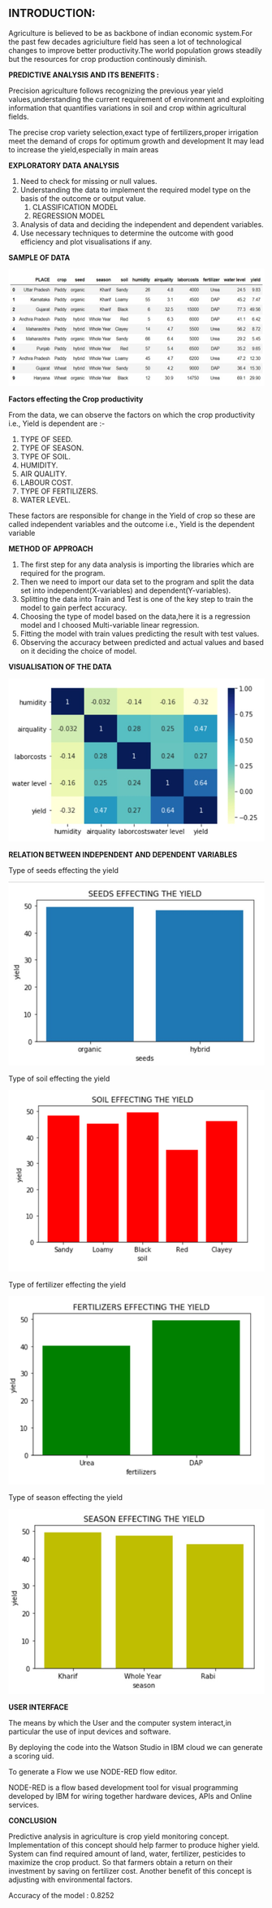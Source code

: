 ## **INTRODUCTION:**

Agriculture is believed to be as backbone of indian 
economic system.For the past few decades agriciulture 
field has seen a lot of technological changes to improve  better productivity.The world population grows steadily
but the resources for crop production continously 
diminish.

**PREDICTIVE ANALYSIS AND ITS BENEFITS :**

Precision agriculture follows recognizing the previous 
year yield values,understanding the current requirement of environment and exploiting information that quantifies variations in soil and crop within  agricultural fields.

The precise crop variety selection,exact type of 
     fertilizers,proper irrigation meet the demand of crops
     for optimum growth and development
It may lead to increase the yield,especially in main 
     areas

**EXPLORATORY DATA ANALYSIS**

1. Need to check for missing or null values.
2. Understanding the data to implement the required model type  on the basis of the outcome or output value.
	1. CLASSIFICATION MODEL
	2. REGRESSION MODEL
3. Analysis of data and deciding the independent and dependent variables.
4. Use necessary techniques to determine the outcome with good efficiency and plot visualisations if any. 

**SAMPLE OF DATA**

![](https://github.com/tinni2806/Crop-Yield-Predictive-Analysis/blob/master/Snapshots/Capture1.jpg)

**Factors effecting the Crop productivity**

From the data, we can observe the factors on which the crop productivity i.e., Yield is dependent are :-
1. TYPE OF SEED.
2. TYPE OF SEASON.
3. TYPE OF SOIL.
4. HUMIDITY.
5. AIR QUALITY.
6. LABOUR COST.
7. TYPE OF FERTILIZERS.
8. WATER LEVEL.

These factors are responsible for change in the Yield of crop so these are called independent variables and the outcome i.e., Yield is the dependent variable

**METHOD OF APPROACH**

1. The first step for any data analysis is importing the libraries which are required for the program.
2. Then we need to import our data set to the program and split the data set into independent(X-variables) and dependent(Y-variables).
3. Splitting the data into Train and Test is one of the key step to train the model to gain perfect accuracy.
4. Choosing the type of model based on the data,here it is a regression model and I choosed Multi-variable linear regression.
5. Fitting the model with train values predicting the result with test values.
6. Observing the accuracy between predicted and actual values and based on it deciding the choice of model.

**VISUALISATION OF THE DATA**

![](https://github.com/tinni2806/Crop-Yield-Predictive-Analysis/blob/master/Snapshots/Capture2.jpg)

**RELATION BETWEEN INDEPENDENT AND DEPENDENT VARIABLES**

Type of seeds effecting the yield

![](https://github.com/tinni2806/Crop-Yield-Predictive-Analysis/blob/master/Snapshots/Capture3.jpg)

Type of soil effecting the yield

![](https://github.com/tinni2806/Crop-Yield-Predictive-Analysis/blob/master/Snapshots/Capture4.jpg)

Type of fertilizer effecting the yield

![](https://github.com/tinni2806/Crop-Yield-Predictive-Analysis/blob/master/Snapshots/Capture5.jpg)

Type of season effecting the yield

![](https://github.com/tinni2806/Crop-Yield-Predictive-Analysis/blob/master/Snapshots/Capture6.jpg)


**USER INTERFACE**

The means by which the User and the computer system interact,in particular the use of input devices and software.

By deploying the code into the Watson Studio in IBM cloud we can generate a scoring uid.

To generate a Flow we use NODE-RED flow editor.

NODE-RED is a flow based development tool for visual programming developed by IBM for wiring together hardware devices, APIs and Online services.

**CONCLUSION**

Predictive analysis in agriculture is crop yield monitoring concept. Implementation of this concept should help farmer to produce higher yield. System can find required amount of land, water, fertilizer, pesticides to maximize the crop product. So that farmers obtain a return on their investment by saving on fertilizer cost. Another benefit of this concept is adjusting with environmental factors.

Accuracy of the model : 0.8252
